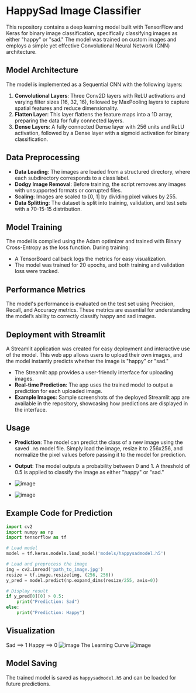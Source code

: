# HappySad Image Classifier

This repository contains a deep learning model built with TensorFlow and Keras for binary image classification, specifically classifying images as either "happy" or "sad." The model was trained on custom images and employs a simple yet effective Convolutional Neural Network (CNN) architecture.

## Model Architecture
The model is implemented as a Sequential CNN with the following layers:

1. **Convolutional Layers**: Three Conv2D layers with ReLU activations and varying filter sizes (16, 32, 16), followed by MaxPooling layers to capture spatial features and reduce dimensionality.
2. **Flatten Layer**: This layer flattens the feature maps into a 1D array, preparing the data for fully connected layers.
3. **Dense Layers**: A fully connected Dense layer with 256 units and ReLU activation, followed by a Dense layer with a sigmoid activation for binary classification.

## Data Preprocessing
- **Data Loading**: The images are loaded from a structured directory, where each subdirectory corresponds to a class label.
- **Dodgy Image Removal**: Before training, the script removes any images with unsupported formats or corrupted files.
- **Scaling**: Images are scaled to [0, 1] by dividing pixel values by 255.
- **Data Splitting**: The dataset is split into training, validation, and test sets with a 70-15-15 distribution.

## Model Training
The model is compiled using the Adam optimizer and trained with Binary Cross-Entropy as the loss function. During training:
- A TensorBoard callback logs the metrics for easy visualization.
- The model was trained for 20 epochs, and both training and validation loss were tracked.

## Performance Metrics
The model's performance is evaluated on the test set using Precision, Recall, and Accuracy metrics. These metrics are essential for understanding the model’s ability to correctly classify happy and sad images.

## Deployment with Streamlit
A Streamlit application was created for easy deployment and interactive use of the model. This web app allows users to upload their own images, and the model instantly predicts whether the image is "happy" or "sad."

- The Streamlit app provides a user-friendly interface for uploading images.
- **Real-time Prediction**: The app uses the trained model to output a prediction for each uploaded image.
- **Example Images**: Sample screenshots of the deployed Streamlit app are available in the repository, showcasing how predictions are displayed in the interface.

## Usage
- **Prediction**: The model can predict the class of a new image using the saved `.h5` model file. Simply load the image, resize it to 256x256, and normalize the pixel values before passing it to the model for prediction.
- **Output**: The model outputs a probability between 0 and 1. A threshold of 0.5 is applied to classify the image as either "happy" or "sad."

- ![image](https://github.com/user-attachments/assets/88712679-deb5-4435-ace5-84fab073942e)
- ![image](https://github.com/user-attachments/assets/819d1152-218d-4576-aeb8-8f7a5f2180ac)



## Example Code for Prediction
```python
import cv2
import numpy as np
import tensorflow as tf

# Load model
model = tf.keras.models.load_model('models/happysadmodel.h5')

# Load and preprocess the image
img = cv2.imread('path_to_image.jpg')
resize = tf.image.resize(img, (256, 256))
y_pred = model.predict(np.expand_dims(resize/255, axis=0))

# Display result
if y_pred[0][0] > 0.5:
    print("Prediction: Sad")
else:
    print("Prediction: Happy")
```

## Visualization
Sad ==> 1
Happy ==> 0
![image](https://github.com/user-attachments/assets/ec3d68e6-f260-4a35-b256-4075e16db1c8)
The Learning Curve
![image](https://github.com/user-attachments/assets/f59028c9-efdc-4d71-a763-fcd0f00dcf88)

## Model Saving
The trained model is saved as `happysadmodel.h5` and can be loaded for future predictions.
